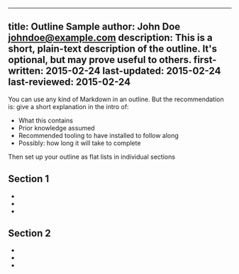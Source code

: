 ----
title: Outline Sample
author: John Doe <johndoe@example.com>
description: This is a short, plain-text description of the outline. It's optional, but may prove useful to others.
first-written: 2015-02-24
last-updated: 2015-02-24
last-reviewed: 2015-02-24
----

You can use any kind of Markdown in an outline. But the recommendation is: give a short explanation in the intro of:

* What this contains
* Prior knowledge assumed
* Recommended tooling to have installed to follow along
* Possibly: how long it will take to complete

Then set up your outline as flat lists in individual sections

## Section 1

* [](../content/subject1.md)
* [](../content/subject2.md)
* [](../content/subject3.md)

## Section 2

* [](../content/subject4.md)
* [](../content/subject5.md)
* [](../content/subject6.md)
